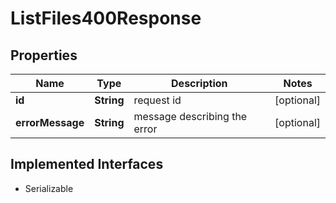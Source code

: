 

# ListFiles400Response


## Properties

Name | Type | Description | Notes
------------ | ------------- | ------------- | -------------
**id** | **String** | request id |  [optional]
**errorMessage** | **String** | message describing the error |  [optional]


## Implemented Interfaces

* Serializable



